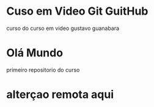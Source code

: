 # Cuso em Video Git GuitHub
 curso  do curso em video gustavo guanabara
# Olá Mundo 
 primeiro repositorio do curso
# alterçao remota  aqui
